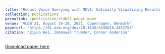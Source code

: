 ```yaml
---
title: "Robust Voice Querying with MUVE: Optimally Visualizing Results of Phonetically Similar Queries"
collection: publications
permalink: /publication/vldb21-paper-muve
venue: 'VLDB’21, August 16-20, 2021, Copenhagen, Denmark'
paperurl: 'https://dl.acm.org/doi/10.1145/3448016.3452753'
citation: 'Ziyun Wei, Immanuel Trummer, Connor Anderson'
---
```


[Download paper here](http://ultra-seven.github.io/files/eunomia-ppopp17.pdf)

